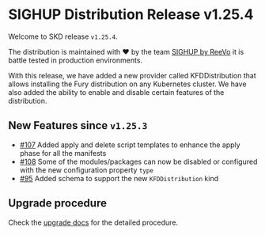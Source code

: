 # SIGHUP Distribution Release v1.25.4

Welcome to SKD release `v1.25.4`.

The distribution is maintained with ❤️ by the team [SIGHUP by ReeVo](https://sighup.io/) it is battle tested in production environments.

With this release, we have added a new provider called KFDDistribution that allows installing the Fury distribution on any Kubernetes cluster.
We have also added the ability to enable and disable certain features of the distribution.

## New Features since `v1.25.3`

- [#107](https://github.com/sighupio/fury-distribution/pull/107) Added apply and delete script templates to enhance the apply phase for all the manifests
- [#108](https://github.com/sighupio/fury-distribution/pull/108) Some of the modules/packages can now be disabled or configured with the new configuration property `type`
- [#95](https://github.com/sighupio/fury-distribution/pull/95) Added schema to support the new `KFDDistribution` kind

## Upgrade procedure

Check the [upgrade docs](https://github.com/sighupio/furyctl/tree/main/docs/upgrades/kfd) for the detailed procedure.
